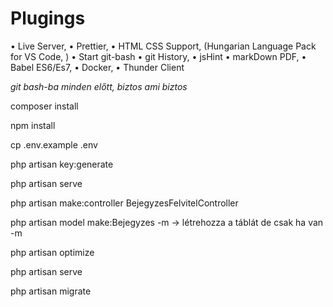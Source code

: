 # Plugings

•	Live Server,
•	Prettier,
•	HTML CSS Support, (Hungarian Language Pack for VS Code, )
•	Start git-bash
•	git History,
•	jsHint
•	markDown PDF,
•	Babel ES6/Es7,
•	Docker,
•	Thunder Client


*git bash-ba minden előtt, biztos ami biztos*

composer install

npm install

cp .env.example .env

php artisan key:generate

php artisan serve


php artisan make:controller BejegyzesFelvitelController

php artisan model make:Bejegyzes -m -> létrehozza a táblát de csak ha van -m

php artisan optimize

php artisan serve  

php artisan migrate

